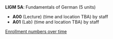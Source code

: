 **LIGM 5A**: Fundamentals of German (5 units)

- **A00** (Lecture) (time and location TBA) by staff
- **A01** (Lab) (time and location TBA) by staff

[Enrollment numbers over time](./LIGM5A.tsv)
